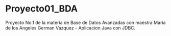 # Proyecto01_BDA
 Proyecto No.1 de la materia de Base de Datos Avanzadas con maestra Maria de los Angeles German Vazquez - Aplicacion Java con JDBC.
